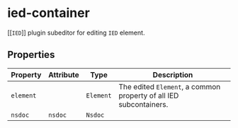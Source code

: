 # ied-container

[[`IED`]] plugin subeditor for editing `IED` element.

## Properties

| Property  | Attribute | Type      | Description                                      |
|-----------|-----------|-----------|--------------------------------------------------|
| `element` |           | `Element` | The edited `Element`, a common property of all IED subcontainers. |
| `nsdoc`   | `nsdoc`   | `Nsdoc`   |                                                  |
